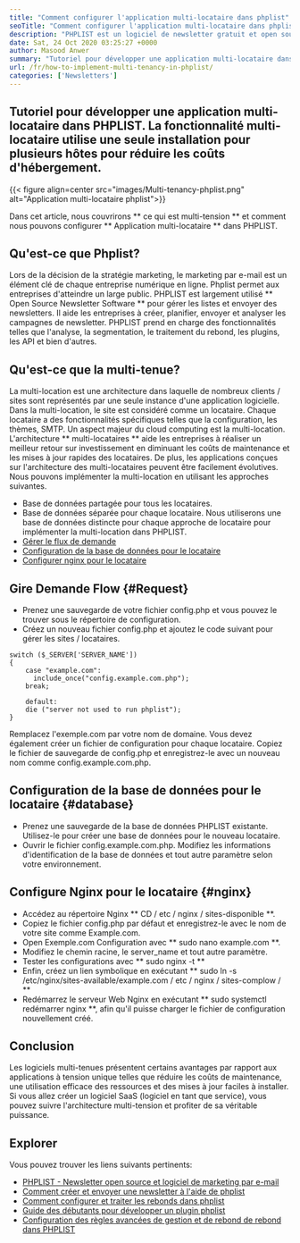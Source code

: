 ```yaml
---
title: "Comment configurer l'application multi-locataire dans phplist" 
seoTitle: "Comment configurer l'application multi-locataire dans phplist" 
description: "PHPLIST est un logiciel de newsletter gratuit et open source. Configurez l'application multi-locataire et exécutez plusieurs instances d'une application dans un environnement partagé." 
date: Sat, 24 Oct 2020 03:25:27 +0000
author: Masood Anwer
summary: "Tutoriel pour développer une application multi-locataire dans PHPLIST. La fonctionnalité multi-locataire utilise une seule installation pour plusieurs hôtes pour réduire les coûts d'hébergement." 
url: /fr/how-to-implement-multi-tenancy-in-phplist/
categories: ['Newsletters']
---
```


## Tutoriel pour développer une application multi-locataire dans PHPLIST. La fonctionnalité multi-locataire utilise une seule installation pour plusieurs hôtes pour réduire les coûts d'hébergement.

{{< figure align=center src="images/Multi-tenancy-phplist.png" alt="Application multi-locataire phplist">}}

Dans cet article, nous couvrirons ** ce qui est multi-tension ** et comment nous pouvons configurer ** Application multi-locataire ** dans PHPLIST.

## Qu'est-ce que Phplist?
Lors de la décision de la stratégie marketing, le marketing par e-mail est un élément clé de chaque entreprise numérique en ligne. Phplist permet aux entreprises d'atteindre un large public. PHPLIST est largement utilisé ** Open Source Newsletter Software ** pour gérer les listes et envoyer des newsletters. Il aide les entreprises à créer, planifier, envoyer et analyser les campagnes de newsletter. PHPLIST prend en charge des fonctionnalités telles que l'analyse, la segmentation, le traitement du rebond, les plugins, les API et bien d'autres.

## Qu'est-ce que la multi-tenue?
La multi-location est une architecture dans laquelle de nombreux clients / sites sont représentés par une seule instance d'une application logicielle. Dans la multi-location, le site est considéré comme un locataire. Chaque locataire a des fonctionnalités spécifiques telles que la configuration, les thèmes, SMTP.
Un aspect majeur du cloud computing est la multi-location. L'architecture ** multi-locataires ** aide les entreprises à réaliser un meilleur retour sur investissement en diminuant les coûts de maintenance et les mises à jour rapides des locataires. De plus, les applications conçues sur l'architecture des multi-locataires peuvent être facilement évolutives.
Nous pouvons implémenter la multi-location en utilisant les approches suivantes.
  * Base de données partagée pour tous les locataires.
  * Base de données séparée pour chaque locataire.
Nous utiliserons une base de données distincte pour chaque approche de locataire pour implémenter la multi-location dans PHPLIST.
  * [Gérer le flux de demande][1]
  * [Configuration de la base de données pour le locataire][2]
  * [Configurer nginx pour le locataire][3]

## Gire Demande Flow {#Request}
  * Prenez une sauvegarde de votre fichier config.php et vous pouvez le trouver sous le répertoire de configuration.
  * Créez un nouveau fichier config.php et ajoutez le code suivant pour gérer les sites / locataires.
```
switch ($_SERVER['SERVER_NAME'])
{   
    case "example.com":
      include_once("config.example.com.php");
    break;
    
    default:
    die ("server not used to run phplist"); 
}
```
Remplacez l'exemple.com par votre nom de domaine. Vous devez également créer un fichier de configuration pour chaque locataire. Copiez le fichier de sauvegarde de config.php et enregistrez-le avec un nouveau nom comme config.example.com.php.

## Configuration de la base de données pour le locataire {#database}
  * Prenez une sauvegarde de la base de données PHPLIST existante. Utilisez-le pour créer une base de données pour le nouveau locataire.
  * Ouvrir le fichier config.example.com.php. Modifiez les informations d'identification de la base de données et tout autre paramètre selon votre environnement.

## Configure Nginx pour le locataire {#nginx}
  * Accédez au répertoire Nginx ** CD / etc / nginx / sites-disponible **.
  * Copiez le fichier config.php par défaut et enregistrez-le avec le nom de votre site comme Example.com.
  * Open Exemple.com Configuration avec ** sudo nano example.com **.
  * Modifiez le chemin racine, le server_name et tout autre paramètre.
  * Tester les configurations avec ** sudo nginx -t **
  * Enfin, créez un lien symbolique en exécutant ** sudo ln -s /etc/nginx/sites-available/example.com / etc / nginx / sites-complow / **
  * Redémarrez le serveur Web Nginx en exécutant ** sudo systemctl redémarrer nginx **, afin qu'il puisse charger le fichier de configuration nouvellement créé.

## Conclusion
Les logiciels multi-tenues présentent certains avantages par rapport aux applications à tension unique telles que réduire les coûts de maintenance, une utilisation efficace des ressources et des mises à jour faciles à installer. Si vous allez créer un logiciel SaaS (logiciel en tant que service), vous pouvez suivre l'architecture multi-tension et profiter de sa véritable puissance.

## Explorer
Vous pouvez trouver les liens suivants pertinents:
  * [PHPLIST - Newsletter open source et logiciel de marketing par e-mail][4]
  * [Comment créer et envoyer une newsletter à l'aide de phplist][5]
  * [Comment configurer et traiter les rebonds dans phplist][6]
  * [Guide des débutants pour développer un plugin phplist][7]
  * [Configuration des règles avancées de gestion et de rebond de rebond dans PHPLIST][8]

  
[1]: #request
[2]: #database
[3]: #nginx
[4]: https://products.containerize.com/newsletter/phplist
[5]: https://blog.containerize.com/newsletter/how-to-create-and-send-newsletter-using-phplist/
[6]: https://blog.containerize.com/newsletter/how-to-setup-and-process-bounces-in-phplist/
[7]: https://blog.containerize.com/newsletter/beginners-guide-to-develop-phplist-plugin/
[8]: https://blog.containerize.com/newsletter/setup-advanced-bounce-management-and-bounce-rules-in-phplist/
